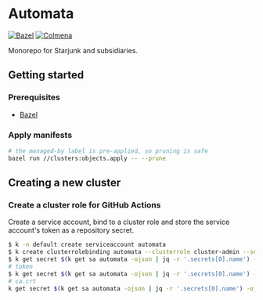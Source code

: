 # Automata

[![Bazel](https://github.com/uhthomas/automata/actions/workflows/bazel.yaml/badge.svg)](https://github.com/uhthomas/automata/actions/workflows/bazel.yaml) [![Colmena](https://github.com/uhthomas/automata/actions/workflows/colmena.yaml/badge.svg)](https://github.com/uhthomas/automata/actions/workflows/colmena.yaml)

Monorepo for Starjunk and subsidiaries.

## Getting started

### Prerequisites
* [Bazel](https://build.bazel)

### Apply manifests

```sh
# the managed-by label is pre-applied, so pruning is safe
bazel run //clusters:objects.apply -- --prune
```

## Creating a new cluster

### Create a cluster role for GitHub Actions
Create a service account, bind to a cluster role and store the service account's
token as a repository secret.
```sh
$ k -n default create serviceaccount automata
$ k create clusterrolebinding automata --clusterrole cluster-admin --serviceaccount=default:automata
$ k get secret $(k get sa automata -ojson | jq -r '.secrets[0].name') -oyaml
# token
$ k get secret $(k get sa automata -ojson | jq -r '.secrets[0].name') -ojson | jq -r '.data.token'| base64 --decode
# ca.crt
k get secret $(k get sa automata -ojson | jq -r '.secrets[0].name') -ojson | jq -r '.data["ca.crt"]' | base64 --decode
```

